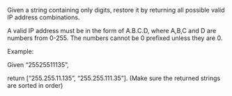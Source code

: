 Given a string containing only digits, restore it by returning all possible valid IP address combinations.

A valid IP address must be in the form of A.B.C.D, where A,B,C and D are numbers from 0-255. The numbers cannot be 0 prefixed unless they are 0.

Example:

Given “25525511135”,

return [“255.255.11.135”, “255.255.111.35”]. (Make sure the returned strings are sorted in order)
